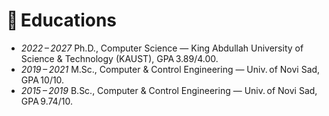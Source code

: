 # 📖 Educations  
- *2022 – 2027* Ph.D., Computer Science — King Abdullah University of Science & Technology (KAUST), GPA 3.89/4.00. 
- *2019 – 2021* M.Sc., Computer & Control Engineering — Univ. of Novi Sad, GPA 10/10. 
- *2015 – 2019* B.Sc., Computer & Control Engineering — Univ. of Novi Sad, GPA 9.74/10. 